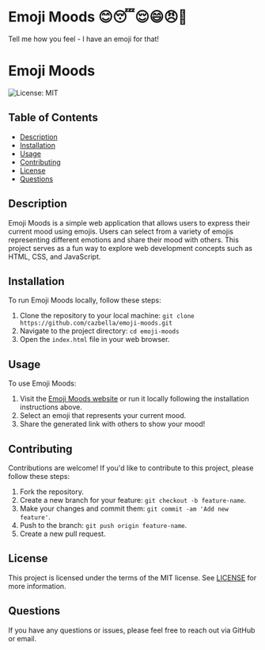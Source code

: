 # Emoji Moods 😊😴😌😄😠🥰

Tell me how you feel - I have an emoji for that!

# Emoji Moods

![License: MIT](https://img.shields.io/badge/License-MIT-yellow.svg)

## Table of Contents
- [Description](#description)
- [Installation](#installation)
- [Usage](#usage)
- [Contributing](#contributing)
- [License](#license)
- [Questions](#questions)

## Description

Emoji Moods is a simple web application that allows users to express their current mood using emojis. Users can select from a variety of emojis representing different emotions and share their mood with others. This project serves as a fun way to explore web development concepts such as HTML, CSS, and JavaScript.

## Installation

To run Emoji Moods locally, follow these steps:

1. Clone the repository to your local machine: `git clone https://github.com/cazbella/emoji-moods.git`
2. Navigate to the project directory: `cd emoji-moods`
3. Open the `index.html` file in your web browser.

## Usage

To use Emoji Moods:

1. Visit the [Emoji Moods website](https://cazbella.github.io/emoji-moods/) or run it locally following the installation instructions above.
2. Select an emoji that represents your current mood.
3. Share the generated link with others to show your mood!

## Contributing

Contributions are welcome! If you'd like to contribute to this project, please follow these steps:

1. Fork the repository.
2. Create a new branch for your feature: `git checkout -b feature-name`.
3. Make your changes and commit them: `git commit -am 'Add new feature'`.
4. Push to the branch: `git push origin feature-name`.
5. Create a new pull request.

## License

This project is licensed under the terms of the MIT license. See [LICENSE](LICENSE) for more information.

## Questions

If you have any questions or issues, please feel free to reach out via GitHub or email.
